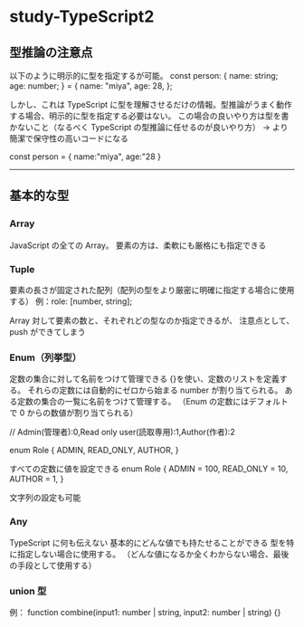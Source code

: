 # study-TypeScript2

## 型推論の注意点

以下のように明示的に型を指定するが可能。
const person: {
name: string;
age: number;
} = {
name: "miya",
age: 28,
};

しかし、これは TypeScript に型を理解させるだけの情報。型推論がうまく動作する場合、明示的に型を指定する必要はない。
この場合の良いやり方は型を書かないこと（なるべく TypeScript の型推論に任せるのが良いやり方）
→ より簡潔で保守性の高いコードになる

const person = {
name:"miya",
age:"28
}

---

## 基本的な型

### Array 　

JavaScript の全ての Array。
要素の方は、柔軟にも厳格にも指定できる

### Tuple

要素の長さが固定された配列（配列の型をより厳密に明確に指定する場合に使用する）
例：role: [number, string];

Array 対して要素の数と、それぞれどの型なのか指定できるが、
注意点として、push ができてしまう

### Enum（列挙型）

定数の集合に対して名前をつけて管理できる
{}を使い、定数のリストを定義する。
それらの定数には自動的にゼロから始まる number が割り当てられる。
ある定数の集合の一覧に名前をつけて管理する。
（Enum の定数にはデフォルトで 0 からの数値が割り当てられる）

// Admin(管理者):0,Read only user(読取専用):1,Author(作者):2

enum Role {
ADMIN,
READ_ONLY,
AUTHOR,
}

すべての定数に値を設定できる
enum Role {
ADMIN = 100,
READ_ONLY = 10,
AUTHOR = 1,
}

文字列の設定も可能

### Any

TypeScript に何も伝えない
基本的にどんな値でも持たせることができる
型を特に指定しない場合に使用する。
（どんな値になるか全くわからない場合、最後の手段として使用する）

### union 型

例：
function combine(input1: number | string, input2: number | string) {}
